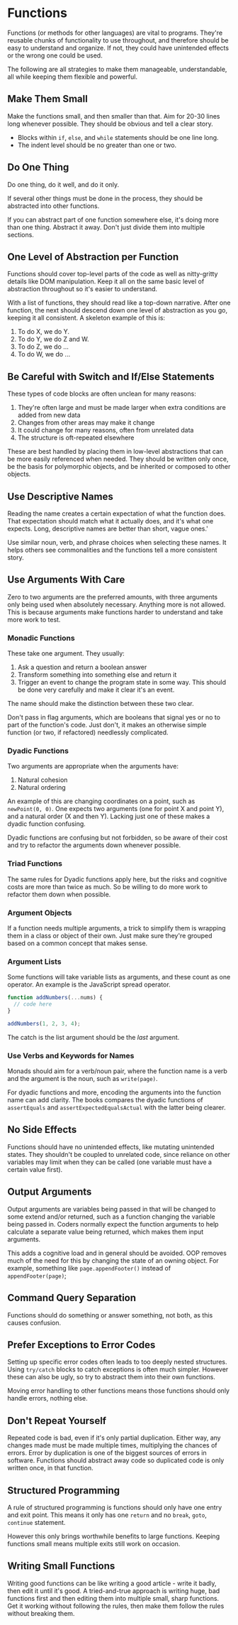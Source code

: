 # Functions

Functions (or methods for other languages) are vital to programs. They're reusable chunks of functionality to use throughout, and therefore should be easy to understand and organize. If not, they could have unintended effects or the wrong one could be used.

The following are all strategies to make them manageable, understandable, all while keeping them flexible and powerful.

## Make Them Small

Make the functions small, and then smaller than that. Aim for 20-30 lines long whenever possible. They should be obvious and tell a clear story.

* Blocks within `if`, `else`, and `while` statements should be one line long.
* The indent level should be no greater than one or two.

## Do One Thing

Do one thing, do it well, and do it only.

If several other things must be done in the process, they should be abstracted into other functions.

If you can abstract part of one function somewhere else, it's doing more than one thing. Abstract it away. Don't just divide them into multiple sections.

## One Level of Abstraction per Function

Functions should cover top-level parts of the code as well as nitty-gritty details like DOM manipulation. Keep it all on the same basic level of abstraction throughout so it's easier to understand.

With a list of functions, they should read like a top-down narrative. After one function, the next should descend down one level of abstraction as you go, keeping it all consistent. A skeleton example of this is:

1. To do X, we do Y.
2. To do Y, we do Z and W.
3. To do Z, we do ...
4. To do W, we do ...

## Be Careful with Switch and If/Else Statements

These types of code blocks are often unclean for many reasons:

1. They're often large and must be made larger when extra conditions are added from new data
2. Changes from other areas may make it change
3. It could change for many reasons, often from unrelated data
4. The structure is oft-repeated elsewhere

These are best handled by placing them in low-level abstractions that can be more easily referenced when needed. They should be written only once, be the basis for polymorphic objects, and be inherited or composed to other objects.

## Use Descriptive Names

Reading the name creates a certain expectation of what the function does. That expectation should match what it actually does, and it's what one expects. Long, descriptive names are better than short, vague ones.'

Use similar noun, verb, and phrase choices when selecting these names. It helps others see commonalities and the functions tell a more consistent story.

## Use Arguments With Care

Zero to two arguments are the preferred amounts, with three arguments only being used when absolutely necessary. Anything more is not allowed. This is because arguments make functions harder to understand and take more work to test.

### Monadic Functions

These take one argument. They usually:

1. Ask a question and return a boolean answer
2. Transform something into something else and return it
3. Trigger an event to change the program state in some way. This should be done very carefully and make it clear it's an event.

The name should make the distinction between these two clear.

Don't pass in flag arguments, which are booleans that signal yes or no to part of the function's code. Just don't, it makes an otherwise simple function (or two, if refactored) needlessly complicated.

### Dyadic Functions

Two arguments are appropriate when the arguments have:

1. Natural cohesion
2. Natural ordering

An example of this are changing coordinates on a point, such as `newPoint(0, 0)`. One expects two arguments (one for point X and point Y), and a natural order (X and then Y). Lacking just one of these makes a dyadic function confusing.

Dyadic functions are confusing but not forbidden, so be aware of their cost and try to refactor the arguments down whenever possible.

### Triad Functions

The same rules for Dyadic functions apply here, but the risks and cognitive costs are more than twice as much. So be willing to do more work to refactor them down when possible.

### Argument Objects

If a function needs multiple arguments, a trick to simplify them is wrapping them in a class or object of their own. Just make sure they're grouped based on a common concept that makes sense.

### Argument Lists

Some functions will take variable lists as arguments, and these count as one operator. An example is the JavaScript spread operator.

```javascript
function addNumbers(...nums) {
  // code here
}

addNumbers(1, 2, 3, 4);
```

The catch is the list argument should be the _last_ argument.

### Use Verbs and Keywords for Names

Monads should aim for a verb/noun pair, where the function name is a verb and the argument is the noun, such as `write(page)`.

For dyadic functions and more, encoding the arguments into the function name can add clarity. The books compares the dyadic functions of `assertEquals` and `assertExpectedEqualsActual` with the latter being clearer.

## No Side Effects

Functions should have no unintended effects, like mutating unintended states. They shouldn't be coupled to unrelated code, since reliance on other variables may limit when they can be called (one variable must have a certain value first).

## Output Arguments

Output arguments are variables being passed in that will be changed to some extend and/or returned, such as a function changing the variable being passed in. Coders normally expect the function arguments to help calculate a separate value being returned, which makes them input arguments.

This adds a cognitive load and in general should be avoided. OOP removes much of the need for this by changing the state of an owning object. For example, something like `page.appendFooter()` instead of `appendFooter(page)`;

## Command Query Separation

Functions should do something or answer something, not both, as this causes confusion.

## Prefer Exceptions to Error Codes

Setting up specific error codes often leads to too deeply nested structures. Using `try/catch` blocks to catch exceptions is often much simpler. However these can also be ugly, so try to abstract them into their own functions.

Moving error handling to other functions means those functions should only handle errors, nothing else.

## Don't Repeat Yourself

Repeated code is bad, even if it's only partial duplication. Either way, any changes made must be made multiple times, multiplying the chances of errors. Error by duplication is one of the biggest sources of errors in software. Functions should abstract away code so duplicated code is only written once, in that function.

## Structured Programming

A rule of structured programming is functions should only have one entry and exit point. This means it only has one `return` and no `break`, `goto`, `continue` statement.

However this only brings worthwhile benefits to large functions. Keeping functions small means multiple exits still work on occasion.

## Writing Small Functions

Writing good functions can be like writing a good article - write it badly, then edit it until it's good. A tried-and-true approach is writing huge, bad functions first and then editing them into multiple small, sharp functions. Get it working without following the rules, then make them follow the rules without breaking them.
